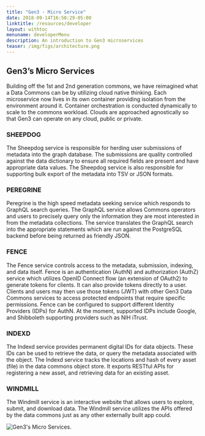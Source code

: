 ```yaml
---
title: "Gen3 - Micro Service"
date: 2018-09-14T16:58:29-05:00
linktitle: /resources/developer
layout: withtoc
menuname: developerMenu
description: An introduction to Gen3 microservices
teaser: /img/figs/architecture.png
---
```


## Gen3’s Micro Services
Building off the 1st and 2nd generation commons, we have reimagined what a Data Commons can be by utilizing cloud native thinking. Each microservice now lives in its own container providing isolation from the environment around it. Container orchestration is conducted dynamically to scale to the commons workload. Clouds are approached agnostically so that Gen3 can operate on any cloud, public or private.

### SHEEPDOG
The Sheepdog service is responsible for herding user submissions of metadata into the graph database. The submissions are quality controlled against the data dictionary to ensure all required fields are present and have appropriate data values. The Sheepdog service is also responsible for supporting bulk export of the metadata into TSV or JSON formats.

### PEREGRINE
Peregrine is the high speed metadata seeking service which responds to GraphQL search queries. The GraphQL service allows Commons operators and users to precisely query only the information they are most interested in from the metadata collections. The service translates the GraphQL search into the appropriate statements which are run against the PostgreSQL backend before being returned as friendly JSON.

### FENCE
The Fence service controls access to the metadata, submission, indexing, and data itself. Fence is an authentication (AuthN) and authorization (AuthZ) service which utilizes OpenID Connect flow (an extension of OAuth2) to generate tokens for clients. It can also provide tokens directly to a user. Clients and users may then use those tokens (JWT) with other Gen3 Data Commons services to access protected endpoints that require specific permissions. Fence can be configured to support different Identity Providers (IDPs) for AuthN. At the moment, supported IDPs include Google, and Shibboleth supporting providers such as NIH iTrust.


### INDEXD
The Indexd service provides permanent digital IDs for data objects. These IDs can be used to retrieve the data, or query the metadata associated with the object. The Indexd service tracks the locations and hash of every asset (file) in the data commons object store. It exports RESTful APIs for registering a new asset, and retrieving data for an existing asset.

### WINDMILL
The Windmill service is an interactive website that allows users to explore, submit, and download data. The Windmill service utilizes the APIs offered by the data commons just as any other externally built app could.

![Gen3's Micro Services](/figs/architecture.png).
